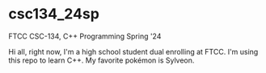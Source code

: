 # csc134_24sp
FTCC CSC-134, C++ Programming Spring '24

Hi all,
right now, I'm a high school student dual enrolling at FTCC.
I'm using this repo to learn C++. My favorite pokémon is Sylveon.
